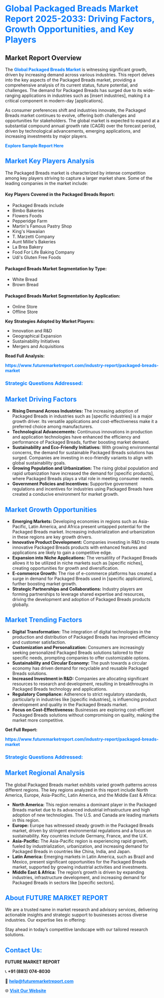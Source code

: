 <h1 style="color: #007BFF;">Global Packaged Breads Market Report 2025-2033: Driving Factors, Growth Opportunities, and Key Players</h1>

<section id="overview">
<h2>Market Report Overview</h2>
<p>The <a href="https://www.futuremarketreport.com/industry-report/packaged-breads-market" style="color: #007BFF; text-decoration: none;"><strong>Global Packaged Breads Market</strong></a> is witnessing significant growth, driven by increasing demand across various industries. This report delves into the key aspects of the Packaged Breads market, providing a comprehensive analysis of its current status, future potential, and challenges. The demand for Packaged Breads has surged due to its wide-ranging applications in industries such as [insert industries], making it a critical component in modern-day [applications].</p>
<p>As consumer preferences shift and industries innovate, the Packaged Breads market continues to evolve, offering both challenges and opportunities for stakeholders. The global market is expected to expand at a substantial compound annual growth rate (CAGR) over the forecast period, driven by technological advancements, emerging applications, and increasing investments by major players.</p>
</section>

<section id="overview">
<p><a href="https://www.futuremarketreport.com/request-sample/reportId=98987" style="color: #007BFF; text-decoration: none;"><strong>Explore Sample Report Here</strong></a></p>
</section>

<section id="key-players">
<h2 style="color: #007BFF;">Market Key Players Analysis</h2>
<p>The Packaged Breads market is characterized by intense competition among key players striving to capture a larger market share. Some of the leading companies in the market include:</p>
<h4>Key Players Covered in the Packaged Breads Report:</h4>
<ul><li>Packaged Breads include</li><li>Bimbo Bakeries</li><li>Flowers Foods</li><li>Pepperidge Farm</li><li>Martin&#039;s Famous Pastry Shop</li><li>King&#039;s Hawaiian</li><li>T. Marzetti Company</li><li>Aunt Millie&#039;s Bakeries</li><li>La Brea Bakery</li><li>Food For Life Baking Company</li><li>Udi&#039;s Gluten Free Foods</li></ul>
<h4>Packaged Breads Market Segmentation by Type:</h4>
<ul><li>White Bread</li><li>Brown Bread</li></ul>

<h4>Packaged Breads Market Segmentation by Application:</h4>
<ul><li>Online Store</li><li>Offline Store</li></ul>
<p><strong>Key Strategies Adopted by Market Players:</strong></p>
<ul>
<li>Innovation and R&D</li>
<li>Geographical Expansion</li>
<li>Sustainability Initiatives</li>
<li>Mergers and Acquisitions</li>
</ul>
</section>

<section>
<p><strong>Read Full Analysis: </strong></p><a href="https://www.futuremarketreport.com/industry-report/packaged-breads-market" style="color: #007BFF; text-decoration: none;"><strong>https://www.futuremarketreport.com/industry-report/packaged-breads-market</strong></a>
<h3 style="color: #007BFF;">Strategic Questions Addressed:</h3>
</section>

<section id="driving-factors">
<h2 style="color: #007BFF;">Market Driving Factors</h2>
<ul>
<li><strong>Rising Demand Across Industries:</strong> The increasing adoption of Packaged Breads in industries such as [specific industries] is a major growth driver. Its versatile applications and cost-effectiveness make it a preferred choice among manufacturers.</li>
<li><strong>Technological Advancements:</strong> Continuous innovations in production and application technologies have enhanced the efficiency and performance of Packaged Breads, further boosting market demand.</li>
<li><strong>Sustainability and Eco-Friendly Initiatives:</strong> With growing environmental concerns, the demand for sustainable Packaged Breads solutions has surged. Companies are investing in eco-friendly variants to align with global sustainability goals.</li>
<li><strong>Growing Population and Urbanization:</strong> The rising global population and rapid urbanization have increased the demand for [specific products], where Packaged Breads plays a vital role in meeting consumer needs.</li>
<li><strong>Government Policies and Incentives:</strong> Supportive government regulations and incentives for industries using Packaged Breads have created a conducive environment for market growth.</li>
</ul>
</section>

<section id="growth-opportunities">
<h2 style="color: #007BFF;">Market Growth Opportunities</h2>
<ul>
<li><strong>Emerging Markets:</strong> Developing economies in regions such as Asia-Pacific, Latin America, and Africa present untapped potential for the Packaged Breads market. Increasing industrialization and urbanization in these regions are key growth drivers.</li>
<li><strong>Innovative Product Development:</strong> Companies investing in R&D to create innovative Packaged Breads products with enhanced features and applications are likely to gain a competitive edge.</li>
<li><strong>Expansion into Niche Applications:</strong> The versatility of Packaged Breads allows it to be utilized in niche markets such as [specific niches], creating opportunities for growth and diversification.</li>
<li><strong>E-commerce Growth:</strong> The rise of e-commerce platforms has created a surge in demand for Packaged Breads used in [specific applications], further boosting market growth.</li>
<li><strong>Strategic Partnerships and Collaborations:</strong> Industry players are forming partnerships to leverage shared expertise and resources, driving the development and adoption of Packaged Breads products globally.</li>
</ul>
</section>

<section id="trending-factors">
<h2 style="color: #007BFF;">Market Trending Factors</h2>
<ul>
<li><strong>Digital Transformation:</strong> The integration of digital technologies in the production and distribution of Packaged Breads has improved efficiency and customer satisfaction.</li>
<li><strong>Customization and Personalization:</strong> Consumers are increasingly seeking personalized Packaged Breads solutions tailored to their specific needs, prompting companies to offer customizable options.</li>
<li><strong>Sustainability and Circular Economy:</strong> The push towards a circular economy has driven demand for recyclable and reusable Packaged Breads solutions.</li>
<li><strong>Increased Investment in R&D:</strong> Companies are allocating significant resources to research and development, resulting in breakthroughs in Packaged Breads technology and applications.</li>
<li><strong>Regulatory Compliance:</strong> Adherence to strict regulatory standards, particularly in industries like [specific industries], is influencing product development and quality in the Packaged Breads market.</li>
<li><strong>Focus on Cost-Effectiveness:</strong> Businesses are exploring cost-efficient Packaged Breads solutions without compromising on quality, making the market more competitive.</li>
</ul>
</section>

<section>
<p><strong>Get Full Report: </strong></p><a href="https://www.futuremarketreport.com/industry-report/packaged-breads-market" style="color: #007BFF; text-decoration: none;"><strong>https://www.futuremarketreport.com/industry-report/packaged-breads-market</strong></a>
<h3 style="color: #007BFF;">Strategic Questions Addressed:</h3>
</section>


<section id="regional-analysis">
<h2 style="color: #007BFF;">Market Regional Analysis</h2>
<p>The global Packaged Breads market exhibits varied growth patterns across different regions. The key regions analyzed in this report include North America, Europe, Asia-Pacific, Latin America, and the Middle East & Africa:</p>
<ul>
<li><strong>North America:</strong> This region remains a dominant player in the Packaged Breads market due to its advanced industrial infrastructure and high adoption of new technologies. The U.S. and Canada are leading markets in this region.</li>
<li><strong>Europe:</strong> Europe has witnessed steady growth in the Packaged Breads market, driven by stringent environmental regulations and a focus on sustainability. Key countries include Germany, France, and the U.K.</li>
<li><strong>Asia-Pacific:</strong> The Asia-Pacific region is experiencing rapid growth, fueled by industrialization, urbanization, and increasing demand for Packaged Breads in countries like China, India, and Japan.</li>
<li><strong>Latin America:</strong> Emerging markets in Latin America, such as Brazil and Mexico, present significant opportunities for the Packaged Breads market, supported by growing industrial activities and investments.</li>
<li><strong>Middle East & Africa:</strong> The region’s growth is driven by expanding industries, infrastructure development, and increasing demand for Packaged Breads in sectors like [specific sectors].</li>
</ul>
</section>

<footer>
<h2 style="color: #007BFF;">About FUTURE MARKET REPORT</h2>
<p>We are a trusted name in market research and advisory services, delivering actionable insights and strategic support to businesses across diverse industries. Our expertise lies in offering:</p>

<p>Stay ahead in today’s competitive landscape with our tailored research solutions.</p>

<h2 style="color: #007BFF;">Contact Us:</h2>
<p><strong>FUTURE MARKET REPORT</strong></p>
<p>📞 <strong>+91 (883) 074-8030</strong></p>
<p>📧 <strong><a href="mailto:help@futuremarketreport.com" style="color: #007BFF;">help@futuremarketreport.com</a></strong></p>
<p>🌐 <strong><a href="https://www.futuremarketreport.com/" style="color: #007BFF;">Visit Our Website</a></strong></p>
</footer>